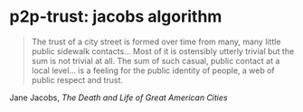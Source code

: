 # p2p-trust: jacobs algorithm

>The trust of a city street is formed over time from many, many little public sidewalk contacts... Most of it is ostensibly utterly trivial but the sum is not trivial at all. The sum of such casual, public contact at a local level... is a feeling for the public identity of people, a web of public respect and trust.

Jane Jacobs, *The Death and Life of Great American Cities*
